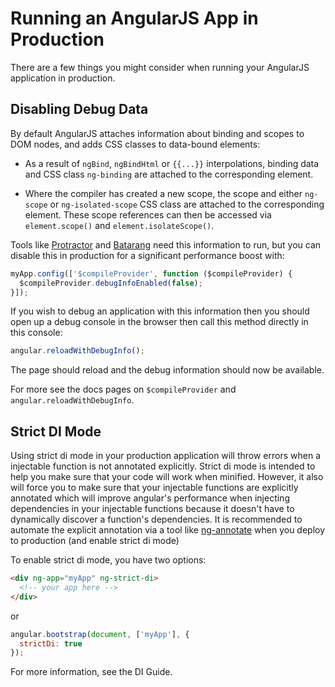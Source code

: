 <!--
{
"name" : "production",
"version" : "0.1",
"title" : "Running in Production",
"description" : "There are a few things you might consider when running your AngularJS application in production.",
"homepage" : "https://docs.angularjs.org/guide",
"freshnessDate" : 2015-06-02,
"license" : "CC BY 3.0"
}
-->

# Running an AngularJS App in Production

There are a few things you might consider when running your AngularJS application in production.


## Disabling Debug Data

By default AngularJS attaches information about binding and scopes to DOM nodes,
and adds CSS classes to data-bound elements:

- As a result of `ngBind`, `ngBindHtml` or `{{...}}` interpolations, binding data and CSS class
`ng-binding` are attached to the corresponding element.

- Where the compiler has created a new scope, the scope and either `ng-scope` or `ng-isolated-scope`
CSS class are attached to the corresponding element. These scope references can then be accessed via
`element.scope()` and `element.isolateScope()`.

Tools like [Protractor](https://github.com/angular/protractor) and
[Batarang](https://github.com/angular/angularjs-batarang) need this information to run,
but you can disable this in production for a significant performance boost with:

```js
myApp.config(['$compileProvider', function ($compileProvider) {
  $compileProvider.debugInfoEnabled(false);
}]);
```

If you wish to debug an application with this information then you should open up a debug
console in the browser then call this method directly in this console:

```js
angular.reloadWithDebugInfo();
```

The page should reload and the debug information should now be available.

For more see the docs pages on `$compileProvider`
and `angular.reloadWithDebugInfo`.

## Strict DI Mode

Using strict di mode in your production application will throw errors when a injectable
function is not
annotated explicitly. Strict di mode is intended to help
you make sure that your code will work when minified. However, it also will force you to
make sure that your injectable functions are explicitly annotated which will improve
angular's performance when injecting dependencies in your injectable functions because it
doesn't have to dynamically discover a function's dependencies. It is recommended to
automate the explicit annotation via a tool like
[ng-annotate](https://github.com/olov/ng-annotate) when you deploy to production (and enable
strict di mode)

To enable strict di mode, you have two options:

```html
<div ng-app="myApp" ng-strict-di>
  <!-- your app here -->
</div>
```

or

```js
angular.bootstrap(document, ['myApp'], {
  strictDi: true
});
```

For more information, see the
DI Guide.
